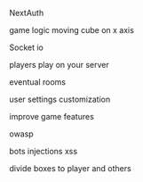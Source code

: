 NextAuth

game logic moving cube on x axis

Socket io

players play on your server

eventual rooms

user settings customization

improve game features

owasp

bots injections xss

divide boxes to player and others
